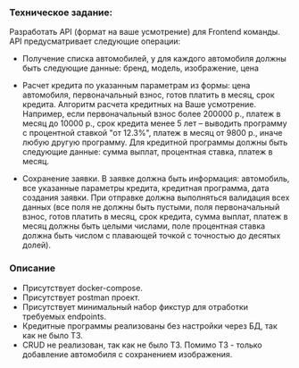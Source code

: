 ### Техническое задание:

Разработать API (формат на ваше усмотрение) для Frontend команды. API предусматривает следующие операции:

- Получение списка автомобилей, у для каждого автомобиля должны быть следующие данные: бренд, модель, изображение, цена

- Расчет кредита по указанным параметрам из формы: цена автомобиля, первоначальный взнос, готов платить в месяц, срок
  кредита. Алгоритм расчета кредитных на Ваше усмотрение. Например, если первоначальный взнос более 200000 р., платеж в
  месяц до 10000 р., срок кредита менее 5 лет – выводить программу с процентной ставкой "от 12.3%", платеж в месяц от
  9800 р., иначе любую другую программу. Для кредитной программы должны быть следующие данные: сумма выплат, процентная
  ставка, платеж в месяц.

- Сохранение заявки. В заявке должна быть информация: автомобиль, все указанные параметры кредита, кредитная программа,
  дата создания заявки. При отправке должна выполняться валидация всех данных (все поля не должны быть пустыми, поля
  первоначальный взнос, готов платить в месяц, срок кредита, сумма выплат, платеж в месяц должны быть целыми числами,
  поле процентная ставка должна быть числом с плавающей точкой с точностью до десятых долей).

### Описание

- Присутствует docker-compose.
- Присутствует postman проект.
- Присутствует минимальный набор фикстур для отработки требуемых endpoints.
- Кредитные программы реализованы без настройки через БД, так как не было ТЗ.
- CRUD не реализован, так как не было ТЗ. Помимо ТЗ - только добавление автомобиля с сохранением изображения.
